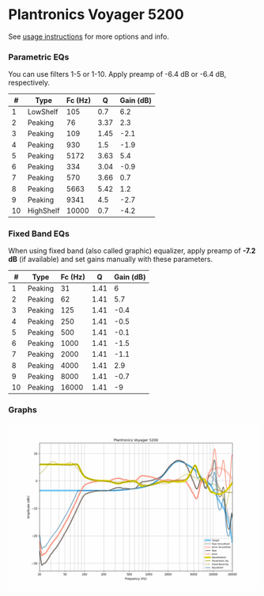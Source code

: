 # Plantronics Voyager 5200
See [usage instructions](https://github.com/jaakkopasanen/AutoEq#usage) for more options and info.

### Parametric EQs
You can use filters 1-5 or 1-10. Apply preamp of -6.4 dB or -6.4 dB, respectively.

|   # | Type      |   Fc (Hz) |    Q |   Gain (dB) |
|-----|-----------|-----------|------|-------------|
|   1 | LowShelf  |       105 | 0.7  |         6.2 |
|   2 | Peaking   |        76 | 3.37 |         2.3 |
|   3 | Peaking   |       109 | 1.45 |        -2.1 |
|   4 | Peaking   |       930 | 1.5  |        -1.9 |
|   5 | Peaking   |      5172 | 3.63 |         5.4 |
|   6 | Peaking   |       334 | 3.04 |        -0.9 |
|   7 | Peaking   |       570 | 3.66 |         0.7 |
|   8 | Peaking   |      5663 | 5.42 |         1.2 |
|   9 | Peaking   |      9341 | 4.5  |        -2.7 |
|  10 | HighShelf |     10000 | 0.7  |        -4.2 |

### Fixed Band EQs
When using fixed band (also called graphic) equalizer, apply preamp of **-7.2 dB** (if available) and set gains manually with these parameters.

|   # | Type    |   Fc (Hz) |    Q |   Gain (dB) |
|-----|---------|-----------|------|-------------|
|   1 | Peaking |        31 | 1.41 |         6   |
|   2 | Peaking |        62 | 1.41 |         5.7 |
|   3 | Peaking |       125 | 1.41 |        -0.4 |
|   4 | Peaking |       250 | 1.41 |        -0.5 |
|   5 | Peaking |       500 | 1.41 |        -0.1 |
|   6 | Peaking |      1000 | 1.41 |        -1.5 |
|   7 | Peaking |      2000 | 1.41 |        -1.1 |
|   8 | Peaking |      4000 | 1.41 |         2.9 |
|   9 | Peaking |      8000 | 1.41 |        -0.7 |
|  10 | Peaking |     16000 | 1.41 |        -9   |

### Graphs
![](./Plantronics%20Voyager%205200.png)
